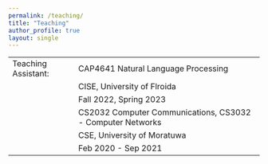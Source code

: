 ```yaml
---
permalink: /teaching/
title: "Teaching"
author_profile: true
layout: single
---
```

<style>
td, th {
   border: none!important;
}
</style>

|                     |                                                            |
|---------------------|------------------------------------------------------------|
| Teaching Assistant: | CAP4641 Natural Language Processing                        |
|                     | CISE, University of Flroida                                |
|                     | Fall 2022, Spring 2023                                     |
|                     | CS2032 Computer Communications, CS3032 - Computer Networks |
|                     | CSE, University of Moratuwa                                |
|                     | Feb 2020 - Sep 2021                                        |
